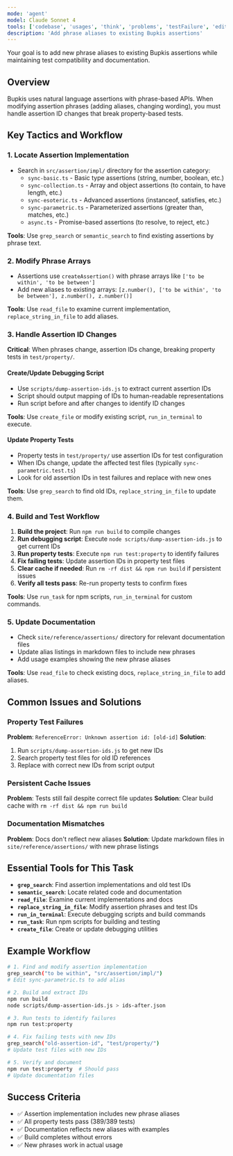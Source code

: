 ```yaml
---
mode: 'agent'
model: Claude Sonnet 4
tools: ['codebase', 'usages', 'think', 'problems', 'testFailure', 'editFiles', 'search', 'runTasks', 'runTerminalCommands', 'createFiles', 'readFiles', 'grep']
description: 'Add phrase aliases to existing Bupkis assertions'
---
```


Your goal is to add new phrase aliases to existing Bupkis assertions while maintaining test compatibility and documentation.

## Overview

Bupkis uses natural language assertions with phrase-based APIs. When modifying assertion phrases (adding aliases, changing wording), you must handle assertion ID changes that break property-based tests.

## Key Tactics and Workflow

### 1. Locate Assertion Implementation
- Search in `src/assertion/impl/` directory for the assertion category:
  - `sync-basic.ts` - Basic type assertions (string, number, boolean, etc.)
  - `sync-collection.ts` - Array and object assertions (to contain, to have length, etc.)
  - `sync-esoteric.ts` - Advanced assertions (instanceof, satisfies, etc.)
  - `sync-parametric.ts` - Parameterized assertions (greater than, matches, etc.)
  - `async.ts` - Promise-based assertions (to resolve, to reject, etc.)

**Tools**: Use `grep_search` or `semantic_search` to find existing assertions by phrase text.

### 2. Modify Phrase Arrays
- Assertions use `createAssertion()` with phrase arrays like `['to be within', 'to be between']`
- Add new aliases to existing arrays: `[z.number(), ['to be within', 'to be between'], z.number(), z.number()]`

**Tools**: Use `read_file` to examine current implementation, `replace_string_in_file` to add aliases.

### 3. Handle Assertion ID Changes
**Critical**: When phrases change, assertion IDs change, breaking property tests in `test/property/`.

#### Create/Update Debugging Script
- Use `scripts/dump-assertion-ids.js` to extract current assertion IDs
- Script should output mapping of IDs to human-readable representations
- Run script before and after changes to identify ID changes

**Tools**: Use `create_file` or modify existing script, `run_in_terminal` to execute.

#### Update Property Tests
- Property tests in `test/property/` use assertion IDs for test configuration
- When IDs change, update the affected test files (typically `sync-parametric.test.ts`)
- Look for old assertion IDs in test failures and replace with new ones

**Tools**: Use `grep_search` to find old IDs, `replace_string_in_file` to update them.

### 4. Build and Test Workflow
1. **Build the project**: Run `npm run build` to compile changes
2. **Run debugging script**: Execute `node scripts/dump-assertion-ids.js` to get current IDs
3. **Run property tests**: Execute `npm run test:property` to identify failures
4. **Fix failing tests**: Update assertion IDs in property test files
5. **Clear cache if needed**: Run `rm -rf dist && npm run build` if persistent issues
6. **Verify all tests pass**: Re-run property tests to confirm fixes

**Tools**: Use `run_task` for npm scripts, `run_in_terminal` for custom commands.

### 5. Update Documentation
- Check `site/reference/assertions/` directory for relevant documentation files
- Update alias listings in markdown files to include new phrases
- Add usage examples showing the new phrase aliases

**Tools**: Use `read_file` to check existing docs, `replace_string_in_file` to add aliases.

## Common Issues and Solutions

### Property Test Failures
**Problem**: `ReferenceError: Unknown assertion id: [old-id]`
**Solution**:
1. Run `scripts/dump-assertion-ids.js` to get new IDs
2. Search property test files for old ID references
3. Replace with correct new IDs from script output

### Persistent Cache Issues
**Problem**: Tests still fail despite correct file updates
**Solution**: Clear build cache with `rm -rf dist && npm run build`

### Documentation Mismatches
**Problem**: Docs don't reflect new aliases
**Solution**: Update markdown files in `site/reference/assertions/` with new phrase listings

## Essential Tools for This Task

- **`grep_search`**: Find assertion implementations and old test IDs
- **`semantic_search`**: Locate related code and documentation
- **`read_file`**: Examine current implementations and docs
- **`replace_string_in_file`**: Modify assertion phrases and test IDs
- **`run_in_terminal`**: Execute debugging scripts and build commands
- **`run_task`**: Run npm scripts for building and testing
- **`create_file`**: Create or update debugging utilities

## Example Workflow

```bash
# 1. Find and modify assertion implementation
grep_search("to be within", "src/assertion/impl/")
# Edit sync-parametric.ts to add alias

# 2. Build and extract IDs
npm run build
node scripts/dump-assertion-ids.js > ids-after.json

# 3. Run tests to identify failures
npm run test:property

# 4. Fix failing tests with new IDs
grep_search("old-assertion-id", "test/property/")
# Update test files with new IDs

# 5. Verify and document
npm run test:property  # Should pass
# Update documentation files
```

## Success Criteria

- ✅ Assertion implementation includes new phrase aliases
- ✅ All property tests pass (389/389 tests)
- ✅ Documentation reflects new aliases with examples
- ✅ Build completes without errors
- ✅ New phrases work in actual usage
